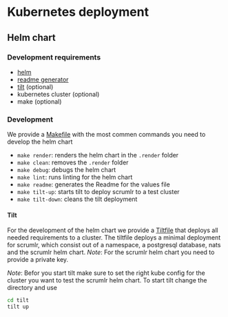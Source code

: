 # Kubernetes deployment

## Helm chart

### Development requirements

- [helm](https://helm.sh)
- [readme generator](https://github.com/bitnami/readme-generator-for-helm)
- [tilt](https://tilt.dev/) (optional)
- kubernetes cluster (optional)
- make (optional)

### Development

We provide a [Makefile](./scrumlr/Makefile) with the most commen commands you need to develop the helm chart

- `make render`: renders the helm chart in the `.render` folder
- `make clean`: removes the `.render` folder
- `make debug`: debugs the helm chart
- `make lint`: runs linting for the helm chart
- `make readme`: generates the Readme for the values file
- `make tilt-up`: starts tilt to deploy scrumlr to a test cluster
- `make tilt-down`: cleans the tilt deployment

#### Tilt

For the development of the helm chart we provide a [Tiltfile](./tilt/Tiltfile) that deploys all needed requirements to a
cluster.
The tiltfile deploys a minimal deployment for scrumlr, which consist out of a namespace, a postgresql database, nats and
the scrumlr helm chart. 
*Note*: For the scrumlr helm chart you need to provide a private key.

*Note*: Befor you start tilt make sure to set the right kube config for the cluster you want to test the scrumlr helm chart.
To start tilt change the directory and use

```bash
cd tilt
tilt up
```
